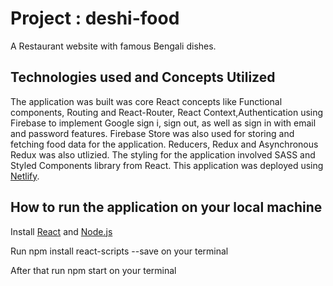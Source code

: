 # Project : deshi-food
 A Restaurant website with famous Bengali dishes.

## Technologies used and Concepts Utilized
 The application was built was core React concepts like Functional components, Routing and React-Router, React Context,Authentication using Firebase to implement Google sign i, sign out, as well as sign in with email and password features. Firebase Store was also used for storing and fetching food data for the application. Reducers, Redux and Asynchronous Redux was also utlizied. The styling for the application involved SASS and Styled Components library from React. This application was deployed using [Netlify](https://www.netlify.com/).

## How to run the application on your local machine

 Install [React](https://docs.microsoft.com/en-us/windows/dev-environment/javascript/react-on-windows) and [Node.js](https://nodejs.org/en/download/)

 Run npm install react-scripts --save on your terminal

 After that run npm start on your terminal
 